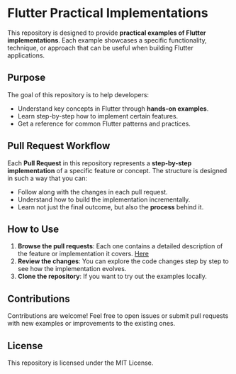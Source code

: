 # Flutter Practical Implementations

This repository is designed to provide **practical examples of Flutter implementations**. Each example showcases a specific functionality, technique, or approach that can be useful when building Flutter applications.

## Purpose

The goal of this repository is to help developers:
- Understand key concepts in Flutter through **hands-on examples**.
- Learn step-by-step how to implement certain features.
- Get a reference for common Flutter patterns and practices.

## Pull Request Workflow

Each **Pull Request** in this repository represents a **step-by-step implementation** of a specific feature or concept. The structure is designed in such a way that you can:
- Follow along with the changes in each pull request.
- Understand how to build the implementation incrementally.
- Learn not just the final outcome, but also the **process** behind it.

## How to Use

1. **Browse the pull requests**: Each one contains a detailed description of the feature or implementation it covers. [Here](https://github.com/aflopezbec/flutter_example/pulls?q=is%3Apr+is%3Aclosed)
2. **Review the changes**: You can explore the code changes step by step to see how the implementation evolves.
3. **Clone the repository**: If you want to try out the examples locally.

## Contributions

Contributions are welcome! Feel free to open issues or submit pull requests with new examples or improvements to the existing ones.

## License

This repository is licensed under the MIT License.
